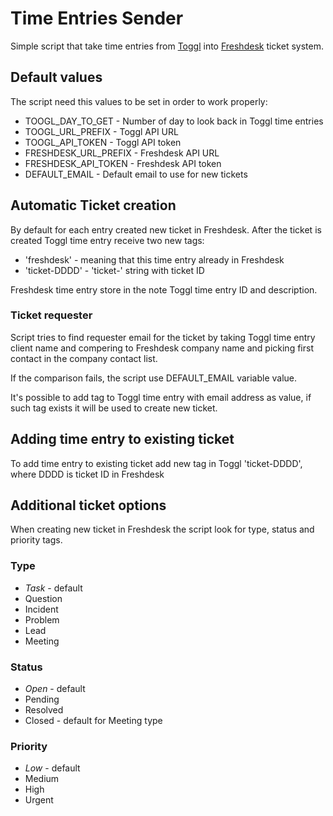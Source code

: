 Time Entries Sender
===================

Simple script that take time entries from [Toggl](https://toggl.com) into [Freshdesk](https://freshdesk.com) ticket system.

## Default values
The script need this values to be set in order to work properly:
* TOOGL_DAY_TO_GET - Number of day to look back in Toggl time entries
* TOOGL_URL_PREFIX - Toggl API URL
* TOOGL_API_TOKEN - Toggl API token
* FRESHDESK_URL_PREFIX - Freshdesk API URL
* FRESHDESK_API_TOKEN - Freshdesk API token
* DEFAULT_EMAIL - Default email to use for new tickets

## Automatic Ticket creation
By default for each entry created new ticket in Freshdesk. After the ticket is created Toggl time entry receive two new tags:
* 'freshdesk' - meaning that this time entry already in Freshdesk
* 'ticket-DDDD' - 'ticket-' string with ticket ID

Freshdesk time entry store in the note Toggl time entry ID and description.

### Ticket requester
Script tries to find requester email for the ticket by taking Toggl time entry client name and compering to Freshdesk company name and picking first contact in the company contact list.

If the comparison fails, the script use DEFAULT_EMAIL variable value.

It's possible to add tag to Toggl time entry with email address as value, if such tag exists it will be used to create new ticket.

## Adding time entry to existing ticket
To add time entry to existing ticket add new tag in Toggl 'ticket-DDDD', where DDDD is ticket ID in Freshdesk

## Additional ticket options
When creating new ticket in Freshdesk the script look for type, status and priority tags.

### Type
* *Task* - default
* Question
* Incident
* Problem
* Lead
* Meeting

### Status
* *Open* - default
* Pending
* Resolved
* Closed - default for Meeting type

### Priority
* *Low* - default
* Medium
* High
* Urgent
